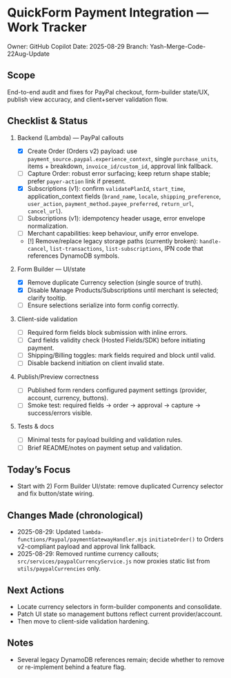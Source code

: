 # QuickForm Payment Integration — Work Tracker

Owner: GitHub Copilot
Date: 2025-08-29
Branch: Yash-Merge-Code-22Aug-Update

## Scope

End-to-end audit and fixes for PayPal checkout, form-builder state/UX, publish view accuracy, and client+server validation flow.

## Checklist & Status

1. Backend (Lambda) — PayPal callouts

   - [x] Create Order (Orders v2) payload: use `payment_source.paypal.experience_context`, single `purchase_units`, items + breakdown, `invoice_id/custom_id`, approval link fallback.
   - [ ] Capture Order: robust error surfacing; keep return shape stable; prefer `payer-action` link if present.
   - [x] Subscriptions (v1): confirm `validatePlanId`, `start_time`, application_context fields (`brand_name`, `locale`, `shipping_preference`, `user_action`, `payment_method.payee_preferred`, `return_url`, `cancel_url`).
   - [ ] Subscriptions (v1): idempotency header usage, error envelope normalization.
   - [ ] Merchant capabilities: keep behaviour, unify error envelope.
   - [!] Remove/replace legacy storage paths (currently broken): `handle-cancel`, `list-transactions`, `list-subscriptions`, IPN code that references DynamoDB symbols.

2. Form Builder — UI/state

   - [x] Remove duplicate Currency selection (single source of truth).
   - [x] Disable Manage Products/Subscriptions until merchant is selected; clarify tooltip.
   - [ ] Ensure selections serialize into form config correctly.

3. Client-side validation

   - [ ] Required form fields block submission with inline errors.
   - [ ] Card fields validity check (Hosted Fields/SDK) before initiating payment.
   - [ ] Shipping/Billing toggles: mark fields required and block until valid.
   - [ ] Disable backend initiation on client invalid state.

4. Publish/Preview correctness

   - [ ] Published form renders configured payment settings (provider, account, currency, buttons).
   - [ ] Smoke test: required fields -> order -> approval -> capture -> success/errors visible.

5. Tests & docs
   - [ ] Minimal tests for payload building and validation rules.
   - [ ] Brief README/notes on payment setup and validation.

## Today’s Focus

- Start with 2) Form Builder UI/state: remove duplicated Currency selector and fix button/state wiring.

## Changes Made (chronological)

- 2025-08-29: Updated `lambda-functions/Paypal/paymentGatewayHandler.mjs` `initiateOrder()` to Orders v2-compliant payload and approval link fallback.
- 2025-08-29: Removed runtime currency callouts; `src/services/paypalCurrencyService.js` now proxies static list from `utils/paypalCurrencies` only.

## Next Actions

- Locate currency selectors in form-builder components and consolidate.
- Patch UI state so management buttons reflect current provider/account.
- Then move to client-side validation hardening.

## Notes

- Several legacy DynamoDB references remain; decide whether to remove or re-implement behind a feature flag.
